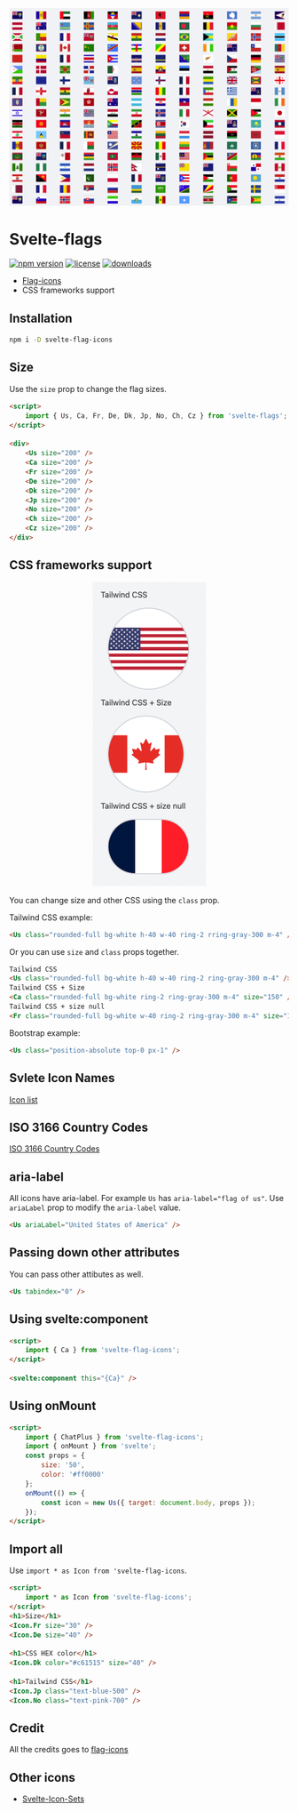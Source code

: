 <p align="center">
<img src="https://raw.githubusercontent.com/shinokada/svelte-flag-icons/main/static/images/flag-all.png" />
</p>

# Svelte-flags

[![npm version](https://badgen.net/npm/v/svelte-flag-icons)](https://www.npmjs.com/package/svelte-flag-icons)
[![license](https://badgen.net/npm/license/svelte-flag-icons)](https://github.com/shinokada/svelte-flag-icons/blob/main/LICENSE)
[![downloads](https://badgen.net/npm/dm/svelte-flag-icons)](https://github.com/shinokada/svelte-flag-icons)

- [Flag-icons](https://github.com/lipis/flag-icons)
- CSS frameworks support

## Installation

```sh
npm i -D svelte-flag-icons
```

## Size

Use the `size` prop to change the flag sizes.

```html
<script>
	import { Us, Ca, Fr, De, Dk, Jp, No, Ch, Cz } from 'svelte-flags';
</script>

<div>
	<Us size="200" />
	<Ca size="200" />
	<Fr size="200" />
	<De size="200" />
	<Dk size="200" />
	<Jp size="200" />
	<No size="200" />
	<Ch size="200" />
	<Cz size="200" />
</div>
```

## CSS frameworks support

<p align="center">
<img src="https://raw.githubusercontent.com/shinokada/svelte-flags/main/static/images/flag2.png" />
</p>

You can change size and other CSS using the `class` prop.

Tailwind CSS example:

```html
<Us class="rounded-full bg-white h-40 w-40 ring-2 rring-gray-300 m-4" />
```

Or you can use `size` and `class` props together.

```html
Tailwind CSS
<Us class="rounded-full bg-white h-40 w-40 ring-2 ring-gray-300 m-4" />
Tailwind CSS + Size
<Ca class="rounded-full bg-white ring-2 ring-gray-300 m-4" size="150" />
Tailwind CSS + size null
<Fr class="rounded-full bg-white w-40 ring-2 ring-gray-300 m-4" size="150" />
```

Bootstrap example:

```html
<Us class="position-absolute top-0 px-1" />
```

## Svlete Icon Names

[Icon list](https://github.com/shinokada/svelte-flag-icons/blob/main/icon-list.md)

## ISO 3166 Country Codes

[ISO 3166 Country Codes](https://github.com/shinokada/svelte-flag-icons/blob/main/iso-3166-country-codes.md)

## aria-label

All icons have aria-label. For example `Us` has `aria-label="flag of us"`.
Use `ariaLabel` prop to modify the `aria-label` value.

```html
<Us ariaLabel="United States of America" />
```

## Passing down other attributes

You can pass other attibutes as well.

```html
<Us tabindex="0" />
```

## Using svelte:component

```html
<script>
	import { Ca } from 'svelte-flag-icons';
</script>

<svelte:component this="{Ca}" />
```

## Using onMount

```html
<script>
	import { ChatPlus } from 'svelte-flag-icons';
	import { onMount } from 'svelte';
	const props = {
		size: '50',
		color: '#ff0000'
	};
	onMount(() => {
		const icon = new Us({ target: document.body, props });
	});
</script>
```

## Import all

Use `import * as Icon from 'svelte-flag-icons`.

```html
<script>
	import * as Icon from 'svelte-flag-icons';
</script>
<h1>Size</h1>
<Icon.Fr size="30" />
<Icon.De size="40" />

<h1>CSS HEX color</h1>
<Icon.Dk color="#c61515" size="40" />

<h1>Tailwind CSS</h1>
<Icon.Jp class="text-blue-500" />
<Icon.No class="text-pink-700" />
```

## Credit

All the credits goes to [flag-icons](https://github.com/lipis/flag-icons)

## Other icons

- [Svelte-Icon-Sets](https://svelte-svg-icons.vercel.app/)
